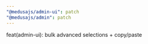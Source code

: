 ```yaml
---
"@medusajs/admin-ui": patch
"@medusajs/admin": patch
---
```


feat(admin-ui): bulk advanced selections + copy/paste
